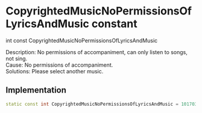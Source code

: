 


# CopyrightedMusicNoPermissionsOfLyricsAndMusic constant







int const CopyrightedMusicNoPermissionsOfLyricsAndMusic
  




<p>Description: No permissions of accompaniment, can only listen to songs, not sing. <br>Cause: No permissions of accompaniment. <br>Solutions: Please select another music.</p>



## Implementation

```dart
static const int CopyrightedMusicNoPermissionsOfLyricsAndMusic = 1017031;
```







